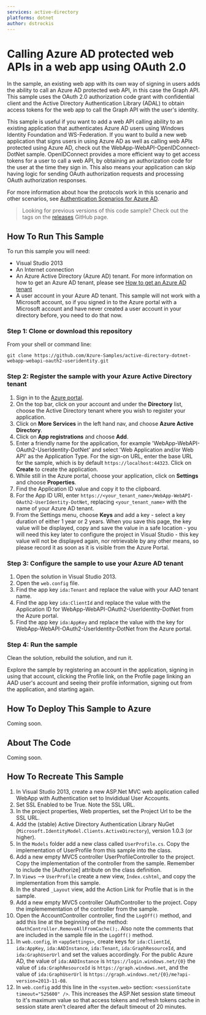 ```yaml
---
services: active-directory
platforms: dotnet
author: dstrockis
---
```


# Calling Azure AD protected web APIs in a web app using OAuth 2.0

In the sample, an existing web app with its own way of signing in users adds the ability to call an Azure AD protected web API, in this case the Graph API.  This sample uses the OAuth 2.0 authorization code grant with confidential client and the Active Directory Authentication Library (ADAL) to obtain access tokens for the web app to call the Graph API with the user's identity.

This sample is useful if you want to add a web API calling ability to an existing application that authenticates Azure AD users using Windows Identity Foundation and WS-Federation.  If you want to build a new web application that signs users in using Azure AD as well as calling web APIs protected using Azure AD, check out the WebApp-WebAPI-OpenIDConnect-DotNet sample.  OpenIDConnect provides a more efficient way to get access tokens for a user to call a web API, by obtaining an authorization code for the user at the time they sign in.  This also means your application can skip having logic for sending OAuth authorization requests and processing OAuth authorization responses.

For more information about how the protocols work in this scenario and other scenarios, see [Authentication Scenarios for Azure AD](http://go.microsoft.com/fwlink/?LinkId=394414).

> Looking for previous versions of this code sample? Check out the tags on the [releases](../../releases) GitHub page.

## How To Run This Sample

To run this sample you will need:
- Visual Studio 2013
- An Internet connection
- An Azure Active Directory (Azure AD) tenant. For more information on how to get an Azure AD tenant, please see [How to get an Azure AD tenant](https://azure.microsoft.com/en-us/documentation/articles/active-directory-howto-tenant/) 
- A user account in your Azure AD tenant. This sample will not work with a Microsoft account, so if you signed in to the Azure portal with a Microsoft account and have never created a user account in your directory before, you need to do that now.

### Step 1:  Clone or download this repository

From your shell or command line:

`git clone https://github.com/Azure-Samples/active-directory-dotnet-webapp-webapi-oauth2-useridentity.git`

### Step 2:  Register the sample with your Azure Active Directory tenant

1. Sign in to the [Azure portal](https://portal.azure.com).
2. On the top bar, click on your account and under the **Directory** list, choose the Active Directory tenant where you wish to register your application.
3. Click on **More Services** in the left hand nav, and choose **Azure Active Directory**.
4. Click on **App registrations** and choose **Add**.
5. Enter a friendly name for the application, for example 'WebApp-WebAPI-OAuth2-UserIdentity-DotNet' and select 'Web Application and/or Web API' as the Application Type. For the sign-on URL, enter the base URL for the sample, which is by default `https://localhost:44323`. Click on **Create** to create the application.
6. While still in the Azure portal, choose your application, click on **Settings** and choose **Properties**.
7. Find the Application ID value and copy it to the clipboard.
8. For the App ID URI, enter `https://<your_tenant_name>/WebApp-WebAPI-OAuth2-UserIdentity-DotNet`, replacing `<your_tenant_name>` with the name of your Azure AD tenant. 
9. From the Settings menu, choose **Keys** and add a key - select a key duration of either 1 year or 2 years. When you save this page, the key value will be displayed, copy and save the value in a safe location - you will need this key later to configure the project in Visual Studio - this key value will not be displayed again, nor retrievable by any other means, so please record it as soon as it is visible from the Azure Portal.

### Step 3:  Configure the sample to use your Azure AD tenant

1. Open the solution in Visual Studio 2013.
2. Open the `web.config` file.
3. Find the app key `ida:Tenant` and replace the value with your AAD tenant name.
4. Find the app key `ida:ClientId` and replace the value with the Application ID for WebApp-WebAPI-OAuth2-UserIdentity-DotNet from the Azure portal.
5. Find the app key `ida:AppKey` and replace the value with the key for WebApp-WebAPI-OAuth2-UserIdentity-DotNet from the Azure portal.

### Step 4:  Run the sample

Clean the solution, rebuild the solution, and run it.

Explore the sample by registering an account in the application, signing in using that account, clicking the Profile link, on the Profile page linking an AAD user's account and seeing their profile information, signing out from the application, and starting again.

## How To Deploy This Sample to Azure

Coming soon.

## About The Code

Coming soon.

## How To Recreate This Sample

1. In Visual Studio 2013, create a new ASP.Net MVC web application called WebApp with Authentication set to Invididual User Accounts.
2. Set SSL Enabled to be True.  Note the SSL URL.
3. In the project properties, Web properties, set the Project Url to be the SSL URL.
4. Add the (stable) Active Directory Authentication Library NuGet (`Microsoft.IdentityModel.Clients.ActiveDirectory`), version 1.0.3 (or higher).
5. In the `Models` folder add a new class called `UserProfile.cs`.  Copy the implementation of UserProfile from this sample into the class.
6. Add a new empty MVC5 controller UserProfileController to the project.  Copy the implementation of the controller from the sample.  Remember to include the [Authorize] attribute on the class definition.
7. In `Views` --> `UserProfile` create a new view, `Index.cshtml`, and copy the implementation from this sample.
8. In the shared `_Layout` view, add the Action Link for Profile that is in the sample.
9. Add a new empty MVC5 controller OAuthController to the project.  Copy the implemementation of the controller from the sample.
10. Open the AccountController controller,  find the `LogOff()` method, and add this line at the beginning of the method: `OAuthController.RemoveAllFromCache();`.  Also note the comments that are included in the sample file in the `LogOff()` method.
11. In `web.config`, in `<appSettings>`, create keys for `ida:ClientId`, `ida:AppKey`, `ida:AADInstance`, `ida:Tenant`, `ida:GraphResourceId`, and `ida:GraphUserUrl` and set the values accordingly.  For the public Azure AD, the value of `ida:AADInstance` is `https://login.windows.net/{0}` the value of `ida:GraphResourceId` is `https://graph.windows.net`, and the value of `ida:GraphUserUrl` is `https://graph.windows.net/{0}/me?api-version=2013-11-08`.
12. In `web.config` add this line in the `<system.web>` section: `<sessionState timeout="525600" />`.  This increases the ASP.Net session state timeout to it's maximum value so that access tokens and refresh tokens cache in session state aren't cleared after the default timeout of 20 minutes.

